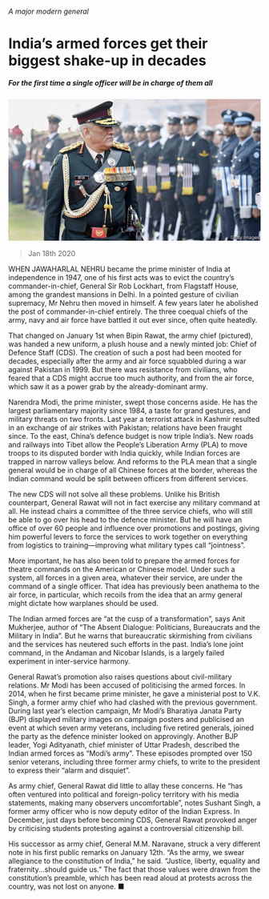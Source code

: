 ###### A major modern general

# India’s armed forces get their biggest shake-up in decades 

##### For the first time a single officer will be in charge of them all 

![image](images/20200118_ASP006_0.jpg) 

> Jan 18th 2020 

WHEN JAWAHARLAL NEHRU became the prime minister of India at independence in 1947, one of his first acts was to evict the country’s commander-in-chief, General Sir Rob Lockhart, from Flagstaff House, among the grandest mansions in Delhi. In a pointed gesture of civilian supremacy, Mr Nehru then moved in himself. A few years later he abolished the post of commander-in-chief entirely. The three coequal chiefs of the army, navy and air force have battled it out ever since, often quite heatedly.

That changed on January 1st when Bipin Rawat, the army chief (pictured), was handed a new uniform, a plush house and a newly minted job: Chief of Defence Staff (CDS). The creation of such a post had been mooted for decades, especially after the army and air force squabbled during a war against Pakistan in 1999. But there was resistance from civilians, who feared that a CDS might accrue too much authority, and from the air force, which saw it as a power grab by the already-dominant army.


Narendra Modi, the prime minister, swept those concerns aside. He has the largest parliamentary majority since 1984, a taste for grand gestures, and military threats on two fronts. Last year a terrorist attack in Kashmir resulted in an exchange of air strikes with Pakistan; relations have been fraught since. To the east, China’s defence budget is now triple India’s. New roads and railways into Tibet allow the People’s Liberation Army (PLA) to move troops to its disputed border with India quickly, while Indian forces are trapped in narrow valleys below. And reforms to the PLA mean that a single general would be in charge of all Chinese forces at the border, whereas the Indian command would be split between officers from different services.

The new CDS will not solve all these problems. Unlike his British counterpart, General Rawat will not in fact exercise any military command at all. He instead chairs a committee of the three service chiefs, who will still be able to go over his head to the defence minister. But he will have an office of over 60 people and influence over promotions and postings, giving him powerful levers to force the services to work together on everything from logistics to training—improving what military types call “jointness”.

More important, he has also been told to prepare the armed forces for theatre commands on the American or Chinese model. Under such a system, all forces in a given area, whatever their service, are under the command of a single officer. That idea has previously been anathema to the air force, in particular, which recoils from the idea that an army general might dictate how warplanes should be used.

The Indian armed forces are “at the cusp of a transformation”, says Anit Mukherjee, author of “The Absent Dialogue: Politicians, Bureaucrats and the Military in India”. But he warns that bureaucratic skirmishing from civilians and the services has neutered such efforts in the past. India’s lone joint command, in the Andaman and Nicobar Islands, is a largely failed experiment in inter-service harmony.

General Rawat’s promotion also raises questions about civil-military relations. Mr Modi has been accused of politicising the armed forces. In 2014, when he first became prime minister, he gave a ministerial post to V.K. Singh, a former army chief who had clashed with the previous government. During last year’s election campaign, Mr Modi’s Bharatiya Janata Party (BJP) displayed military images on campaign posters and publicised an event at which seven army veterans, including five retired generals, joined the party as the defence minister looked on approvingly. Another BJP leader, Yogi Adityanath, chief minister of Uttar Pradesh, described the Indian armed forces as “Modi’s army”. These episodes prompted over 150 senior veterans, including three former army chiefs, to write to the president to express their “alarm and disquiet”.

As army chief, General Rawat did little to allay these concerns. He “has often ventured into political and foreign-policy territory with his media statements, making many observers uncomfortable”, notes Sushant Singh, a former army officer who is now deputy editor of the Indian Express. In December, just days before becoming CDS, General Rawat provoked anger by criticising students protesting against a controversial citizenship bill.

His successor as army chief, General M.M. Naravane, struck a very different note in his first public remarks on January 12th. “As the army, we swear allegiance to the constitution of India,” he said. “Justice, liberty, equality and fraternity...should guide us.” The fact that those values were drawn from the constitution’s preamble, which has been read aloud at protests across the country, was not lost on anyone. ■

